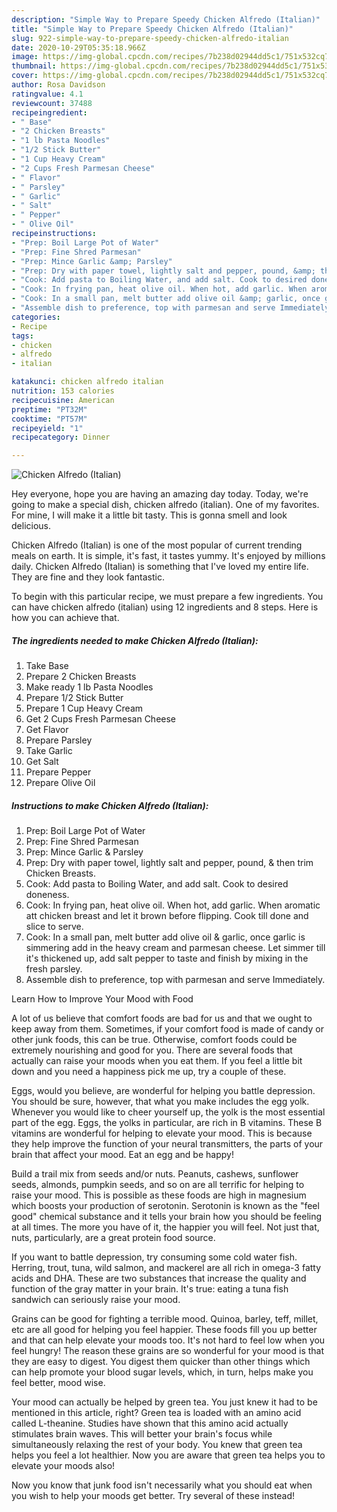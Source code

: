 ```yaml
---
description: "Simple Way to Prepare Speedy Chicken Alfredo (Italian)"
title: "Simple Way to Prepare Speedy Chicken Alfredo (Italian)"
slug: 922-simple-way-to-prepare-speedy-chicken-alfredo-italian
date: 2020-10-29T05:35:18.966Z
image: https://img-global.cpcdn.com/recipes/7b238d02944dd5c1/751x532cq70/chicken-alfredo-italian-recipe-main-photo.jpg
thumbnail: https://img-global.cpcdn.com/recipes/7b238d02944dd5c1/751x532cq70/chicken-alfredo-italian-recipe-main-photo.jpg
cover: https://img-global.cpcdn.com/recipes/7b238d02944dd5c1/751x532cq70/chicken-alfredo-italian-recipe-main-photo.jpg
author: Rosa Davidson
ratingvalue: 4.1
reviewcount: 37488
recipeingredient:
- " Base"
- "2 Chicken Breasts"
- "1 lb Pasta Noodles"
- "1/2 Stick Butter"
- "1 Cup Heavy Cream"
- "2 Cups Fresh Parmesan Cheese"
- " Flavor"
- " Parsley"
- " Garlic"
- " Salt"
- " Pepper"
- " Olive Oil"
recipeinstructions:
- "Prep: Boil Large Pot of Water"
- "Prep: Fine Shred Parmesan"
- "Prep: Mince Garlic &amp; Parsley"
- "Prep: Dry with paper towel, lightly salt and pepper, pound, &amp; then trim Chicken Breasts."
- "Cook: Add pasta to Boiling Water, and add salt. Cook to desired doneness."
- "Cook: In frying pan, heat olive oil. When hot, add garlic. When aromatic att chicken breast and let it brown before flipping. Cook till done and slice to serve."
- "Cook: In a small pan, melt butter add olive oil &amp; garlic, once garlic is simmering add in the heavy cream and parmesan cheese. Let simmer till it&#39;s thickened up, add salt pepper to taste and finish by mixing in the fresh parsley."
- "Assemble dish to preference, top with parmesan and serve Immediately."
categories:
- Recipe
tags:
- chicken
- alfredo
- italian

katakunci: chicken alfredo italian 
nutrition: 153 calories
recipecuisine: American
preptime: "PT32M"
cooktime: "PT57M"
recipeyield: "1"
recipecategory: Dinner

---
```



![Chicken Alfredo (Italian)](https://img-global.cpcdn.com/recipes/7b238d02944dd5c1/751x532cq70/chicken-alfredo-italian-recipe-main-photo.jpg)

Hey everyone, hope you are having an amazing day today. Today, we're going to make a special dish, chicken alfredo (italian). One of my favorites. For mine, I will make it a little bit tasty. This is gonna smell and look delicious.

Chicken Alfredo (Italian) is one of the most popular of current trending meals on earth. It is simple, it's fast, it tastes yummy. It's enjoyed by millions daily. Chicken Alfredo (Italian) is something that I've loved my entire life. They are fine and they look fantastic.




To begin with this particular recipe, we must prepare a few ingredients. You can have chicken alfredo (italian) using 12 ingredients and 8 steps. Here is how you can achieve that.

<!--inarticleads1-->

##### The ingredients needed to make Chicken Alfredo (Italian):

1. Take  Base
1. Prepare 2 Chicken Breasts
1. Make ready 1 lb Pasta Noodles
1. Prepare 1/2 Stick Butter
1. Prepare 1 Cup Heavy Cream
1. Get 2 Cups Fresh Parmesan Cheese
1. Get  Flavor
1. Prepare  Parsley
1. Take  Garlic
1. Get  Salt
1. Prepare  Pepper
1. Prepare  Olive Oil




<!--inarticleads2-->

##### Instructions to make Chicken Alfredo (Italian):

1. Prep: Boil Large Pot of Water
1. Prep: Fine Shred Parmesan
1. Prep: Mince Garlic &amp; Parsley
1. Prep: Dry with paper towel, lightly salt and pepper, pound, &amp; then trim Chicken Breasts.
1. Cook: Add pasta to Boiling Water, and add salt. Cook to desired doneness.
1. Cook: In frying pan, heat olive oil. When hot, add garlic. When aromatic att chicken breast and let it brown before flipping. Cook till done and slice to serve.
1. Cook: In a small pan, melt butter add olive oil &amp; garlic, once garlic is simmering add in the heavy cream and parmesan cheese. Let simmer till it&#39;s thickened up, add salt pepper to taste and finish by mixing in the fresh parsley.
1. Assemble dish to preference, top with parmesan and serve Immediately.




Learn How to Improve Your Mood with Food


A lot of us believe that comfort foods are bad for us and that we ought to keep away from them. Sometimes, if your comfort food is made of candy or other junk foods, this can be true. Otherwise, comfort foods could be extremely nourishing and good for you. There are several foods that actually can raise your moods when you eat them. If you feel a little bit down and you need a happiness pick me up, try a couple of these.

Eggs, would you believe, are wonderful for helping you battle depression. You should be sure, however, that what you make includes the egg yolk. Whenever you would like to cheer yourself up, the yolk is the most essential part of the egg. Eggs, the yolks in particular, are rich in B vitamins. These B vitamins are wonderful for helping to elevate your mood. This is because they help improve the function of your neural transmitters, the parts of your brain that affect your mood. Eat an egg and be happy!

Build a trail mix from seeds and/or nuts. Peanuts, cashews, sunflower seeds, almonds, pumpkin seeds, and so on are all terrific for helping to raise your mood. This is possible as these foods are high in magnesium which boosts your production of serotonin. Serotonin is known as the "feel good" chemical substance and it tells your brain how you should be feeling at all times. The more you have of it, the happier you will feel. Not just that, nuts, particularly, are a great protein food source.

If you want to battle depression, try consuming some cold water fish. Herring, trout, tuna, wild salmon, and mackerel are all rich in omega-3 fatty acids and DHA. These are two substances that increase the quality and function of the gray matter in your brain. It's true: eating a tuna fish sandwich can seriously raise your mood. 

Grains can be good for fighting a terrible mood. Quinoa, barley, teff, millet, etc are all good for helping you feel happier. These foods fill you up better and that can help elevate your moods too. It's not hard to feel low when you feel hungry! The reason these grains are so wonderful for your mood is that they are easy to digest. You digest them quicker than other things which can help promote your blood sugar levels, which, in turn, helps make you feel better, mood wise.

Your mood can actually be helped by green tea. You just knew it had to be mentioned in this article, right? Green tea is loaded with an amino acid called L-theanine. Studies have shown that this amino acid actually stimulates brain waves. This will better your brain's focus while simultaneously relaxing the rest of your body. You knew that green tea helps you feel a lot healthier. Now you are aware that green tea helps you to elevate your moods also!

Now you know that junk food isn't necessarily what you should eat when you wish to help your moods get better. Try several of these instead!

